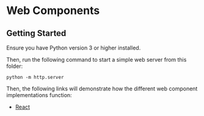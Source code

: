 # Web Components

## Getting Started

Ensure you have Python version 3 or higher installed.

Then, run the following command to start a simple web server from this folder:

```
python -m http.server
```

Then, the following links will demonstrate how the different web component implementations function:

* [React](http://localhost:8000/react)
